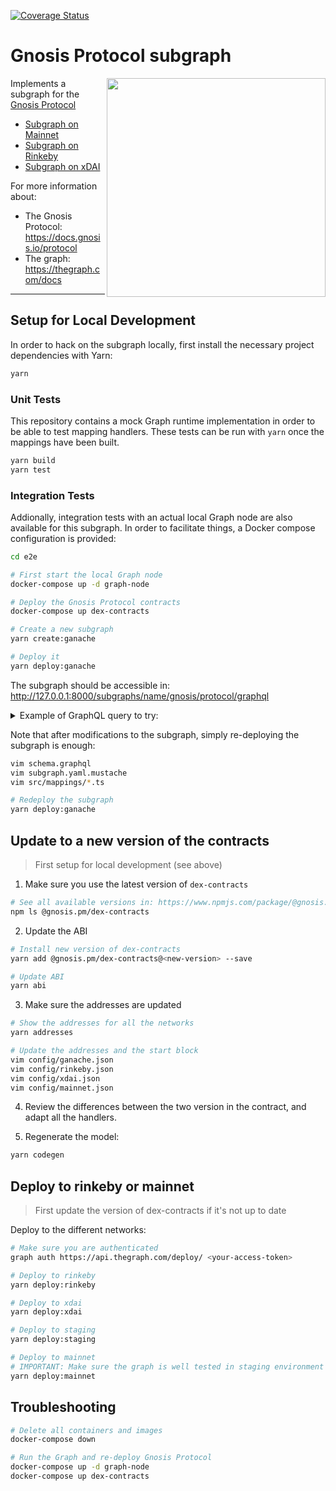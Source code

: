 [![Coverage Status](https://coveralls.io/repos/github/gnosis/dex-subgraph/badge.svg?branch=master)](https://coveralls.io/github/gnosis/dex-subgraph?branch=master)

# Gnosis Protocol subgraph

<img align="right" width="350" src="./docs/subgraph.png">

Implements a subgraph for the [Gnosis Protocol](https://github.com/gnosis/dex-contracts)

- [Subgraph on Mainnet](https://thegraph.com/explorer/subgraph/gnosis/protocol)
- [Subgraph on Rinkeby](https://thegraph.com/explorer/subgraph/gnosis/protocol-rinkeby)
- [Subgraph on xDAI](https://thegraph.com/explorer/subgraph/gnosis/protocol-xdai)

For more information about:

- The Gnosis Protocol: https://docs.gnosis.io/protocol
- The graph: https://thegraph.com/docs

---

## Setup for Local Development

In order to hack on the subgraph locally, first install the necessary project dependencies with Yarn:

```bash
yarn
```

### Unit Tests

This repository contains a mock Graph runtime implementation in order to be able to test mapping handlers. These tests can be run with `yarn` once the mappings have been built.

```bash
yarn build
yarn test
```

### Integration Tests

Addionally, integration tests with an actual local Graph node are also available for this subgraph. In order to facilitate things, a Docker compose configuration is provided:
```bash
cd e2e

# First start the local Graph node
docker-compose up -d graph-node

# Deploy the Gnosis Protocol contracts
docker-compose up dex-contracts

# Create a new subgraph
yarn create:ganache

# Deploy it
yarn deploy:ganache
```

The subgraph should be accessible in: <http://127.0.0.1:8000/subgraphs/name/gnosis/protocol/graphql>

<details><summary>Example of GraphQL query to try:</summary>

```graphql
query UserData {
  users {
    id

    orders {
      id
      orderId
      owner {
        id
      }
      buyToken {
        id
        address
        name
        symbol
      }
      sellToken {
        id
        address
        name
        symbol
      }
      txHash
      txLogIndex
    }

    deposits {
      id
      tokenAddress
      amount
      txHash
    }

    withdrawals {
      tokenAddress
      txHash
    }

    withdrawRequests {
      tokenAddress
      txHash
    }
  }
}
```

</details>

Note that after modifications to the subgraph, simply re-deploying the subgraph is enough:

```bash
vim schema.graphql
vim subgraph.yaml.mustache
vim src/mappings/*.ts

# Redeploy the subgraph
yarn deploy:ganache
```

## Update to a new version of the contracts

> First setup for local development (see above)

1. Make sure you use the latest version of `dex-contracts`

```bash
# See all available versions in: https://www.npmjs.com/package/@gnosis.pm/dex-contracts
npm ls @gnosis.pm/dex-contracts
```

2. Update the ABI

```bash
# Install new version of dex-contracts
yarn add @gnosis.pm/dex-contracts@<new-version> --save

# Update ABI
yarn abi
```

3. Make sure the addresses are updated

```bash
# Show the addresses for all the networks
yarn addresses

# Update the addresses and the start block
vim config/ganache.json
vim config/rinkeby.json
vim config/xdai.json
vim config/mainnet.json
```

4. Review the differences between the two version in the contract, and adapt all the handlers.

5. Regenerate the model:

```bash
yarn codegen
```

## Deploy to rinkeby or mainnet

> First update the version of dex-contracts if it's not up to date

Deploy to the different networks:

```bash
# Make sure you are authenticated
graph auth https://api.thegraph.com/deploy/ <your-access-token>

# Deploy to rinkeby
yarn deploy:rinkeby

# Deploy to xdai
yarn deploy:xdai

# Deploy to staging
yarn deploy:staging

# Deploy to mainnet
# IMPORTANT: Make sure the graph is well tested in staging environment
yarn deploy:mainnet
```

## Troubleshooting

```bash
# Delete all containers and images
docker-compose down

# Run the Graph and re-deploy Gnosis Protocol
docker-compose up -d graph-node
docker-compose up dex-contracts
```
